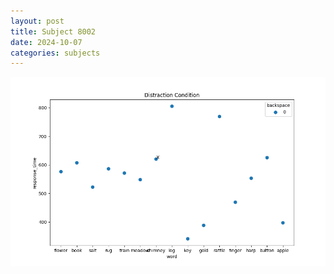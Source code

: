 ```yaml
---
layout: post
title: Subject 8002
date: 2024-10-07
categories: subjects
---
```


![](data/8002/run-6/8002_rt_acc_fuzzy_delay.png)
